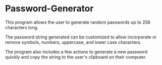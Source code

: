 # Password-Generator

This program allows the user to generate random passwords up to 256 characters long.

The password string generated can be customized to allow incorporate or remove symbols, numbers, uppercase, and lower case characters.

The program also includes a few actions to generate a new password quickly and copy the string to the user's clipboard on their computer.
